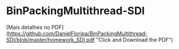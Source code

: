 # BinPackingMultithread-SDI

[Mais detalhes no PDF] (https://github.com/DanielFloripa/BinPackingMultithread-SDI/blob/master/homework_SDI.pdf "Click and Download the PDF")
